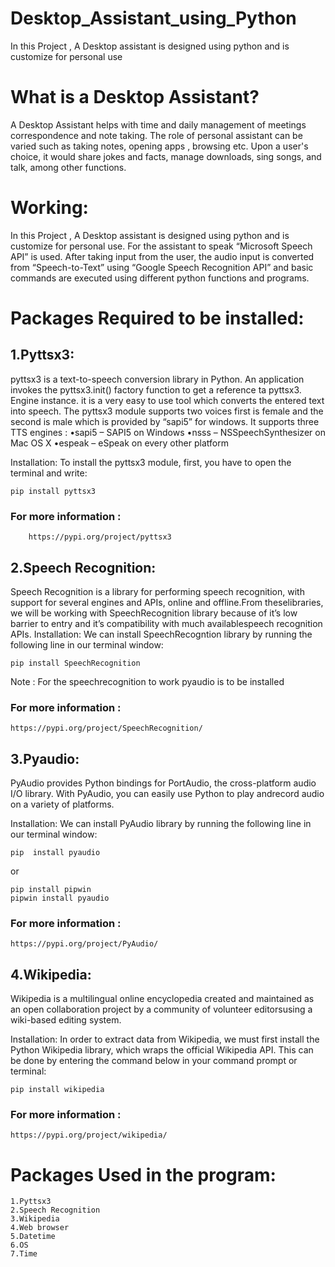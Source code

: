 # Desktop_Assistant_using_Python
In this Project , A Desktop assistant is designed using python and is customize for personal use 
#	What is a Desktop Assistant?
A Desktop Assistant helps with time and daily management of meetings correspondence and note taking. The role of personal assistant can be varied such as taking notes, opening apps , browsing etc. Upon a user's choice, it would share jokes and facts, manage downloads, sing songs, and talk, among other functions.

#	Working:
In this Project , A Desktop assistant is designed using python and is customize for personal use. For the assistant to speak “Microsoft Speech API”  is used. After taking input from the user, the audio input is converted from “Speech-to-Text” using “Google Speech Recognition API” and basic commands are executed using different python functions and programs.

#	Packages Required to be installed:
## 1.Pyttsx3: 
pyttsx3 is a text-to-speech conversion library in Python. An application invokes the pyttsx3.init() factory function to get a reference ta pyttsx3. Engine instance. it is a very easy to use tool which converts the entered text into speech.
The pyttsx3 module supports two voices first is female and the second is male which is provided by “sapi5” for windows.
It supports three TTS engines :
•sapi5 – SAPI5 on Windows
•nsss – NSSpeechSynthesizer on Mac OS X
•espeak – eSpeak on every other platform

Installation: To install the pyttsx3 module, first, you have to open the terminal and write:

    pip install pyttsx3

### For more information : 
        https://pypi.org/project/pyttsx3

## 2.Speech Recognition:
Speech Recognition is a library for performing speech recognition, with support for several engines and APIs, online and offline.From theselibraries, we will be working with SpeechRecognition library because of it’s low barrier to entry and it’s compatibility with much availablespeech recognition APIs. 
Installation:
We can install SpeechRecogntion library by running the following line in our terminal window:

    pip install SpeechRecognition

Note : For the speechrecognition to work pyaudio is to be installed

### For more information : 
    https://pypi.org/project/SpeechRecognition/

## 3.Pyaudio:
PyAudio provides Python bindings for PortAudio, the cross-platform audio I/O library. With PyAudio, you can easily use Python to play andrecord audio on a variety of platforms.

Installation:
We can install PyAudio library by running the following line in our terminal window:

    pip  install pyaudio 

or 

    pip install pipwin
    pipwin install pyaudio

### For more information : 
    https://pypi.org/project/PyAudio/

## 4.Wikipedia:
Wikipedia is a multilingual online encyclopedia created and maintained as an open collaboration project by a community of volunteer editorsusing a wiki-based editing system.

Installation:
In order to extract data from Wikipedia, we must first install the Python Wikipedia library, which wraps the official Wikipedia API. This can be done by entering the command below in your command prompt or terminal:
    
    pip install wikipedia

### For more information : 
    https://pypi.org/project/wikipedia/


#   Packages Used in the program:
    1.Pyttsx3
    2.Speech Recognition
    3.Wikipedia
    4.Web browser
    5.Datetime
    6.OS
    7.Time